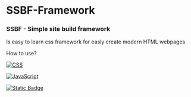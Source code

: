 # SSBF-Framework
### SSBF - Simple site build framework 

Is easy to learn css framework for easly create modern HTML webpages

How to use?



[![CSS](https://img.shields.io/badge/CSS-1572B6?logo=css3&logoColor=fff)](#)

[![JavaScript](https://img.shields.io/badge/JavaScript-F7DF1E?logo=javascript&logoColor=000)](#)

[![Static Badge](https://img.shields.io/badge/ZLMTech-SSBF_Framework-blue?style=flat-square)](#)